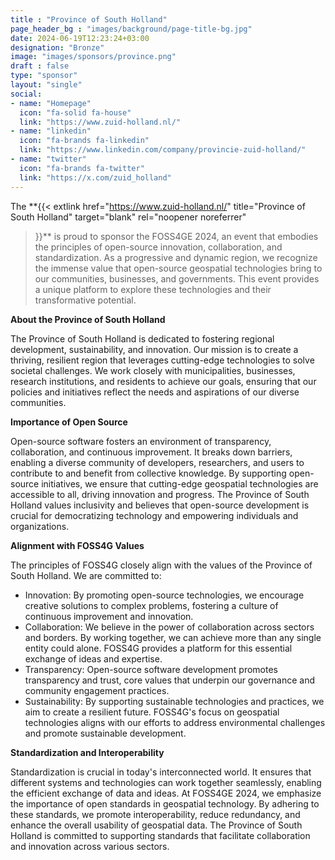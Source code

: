 ```yaml
---
title : "Province of South Holland"
page_header_bg : "images/background/page-title-bg.jpg"
date: 2024-06-19T12:23:24+03:00
designation: "Bronze"
image: "images/sponsors/province.png"
draft : false
type: "sponsor"
layout: "single"
social:
- name: "Homepage"
  icon: "fa-solid fa-house"
  link: "https://www.zuid-holland.nl/"
- name: "linkedin"
  icon: "fa-brands fa-linkedin"
  link: "https://www.linkedin.com/company/provincie-zuid-holland/"
- name: "twitter"
  icon: "fa-brands fa-twitter"
  link: "https://x.com/zuid_holland"
---
```


The
**{{< extlink
  href="https://www.zuid-holland.nl/"
  title="Province of South Holland"
  target="blank" rel="noopener noreferrer"
>}}** is proud to
sponsor the FOSS4GE 2024, an event that embodies the principles of open-source
innovation, collaboration, and standardization. As a progressive and dynamic
region, we recognize the immense value that open-source geospatial technologies
bring to our communities, businesses, and governments. This event provides a
unique platform to explore these technologies and their transformative potential.

**About the Province of South Holland**

The Province of South Holland is dedicated to fostering regional development,
sustainability, and innovation. Our mission is to create a thriving, resilient
region that leverages cutting-edge technologies to solve societal challenges.
We work closely with municipalities, businesses, research institutions, and
residents to achieve our goals, ensuring that our policies and initiatives
reflect the needs and aspirations of our diverse communities.

**Importance of Open Source**

Open-source software fosters an environment of transparency, collaboration,
and continuous improvement. It breaks down barriers, enabling a diverse
community of developers, researchers, and users to contribute to and benefit
from collective knowledge. By supporting open-source initiatives, we ensure
that cutting-edge geospatial technologies are accessible to all, driving
innovation and progress. The Province of South Holland values inclusivity and
believes that open-source development is crucial for democratizing technology
and empowering individuals and organizations.

**Alignment with FOSS4G Values**

The principles of FOSS4G closely align with the values of the Province of
South Holland. We are committed to:
- Innovation: By promoting open-source technologies, we encourage creative
  solutions to complex problems, fostering a culture of continuous improvement
  and innovation.
- Collaboration: We believe in the power of collaboration across sectors and
  borders. By working together, we can achieve more than any single entity
  could alone. FOSS4G provides a platform for this essential exchange of ideas
  and expertise.
- Transparency: Open-source software development promotes transparency and
  trust, core values that underpin our governance and community engagement
  practices.
- Sustainability: By supporting sustainable technologies and practices, we aim
  to create a resilient future. FOSS4G's focus on geospatial technologies
  aligns with our efforts to address environmental challenges and promote
  sustainable development.

**Standardization and Interoperability**

Standardization is crucial in today's interconnected world. It ensures that
different systems and technologies can work together seamlessly, enabling the
efficient exchange of data and ideas. At FOSS4GE 2024, we emphasize the
importance of open standards in geospatial technology. By adhering to these
standards, we promote interoperability, reduce redundancy, and enhance the
overall usability of geospatial data. The Province of South Holland is
committed to supporting standards that facilitate collaboration and innovation
across various sectors.

